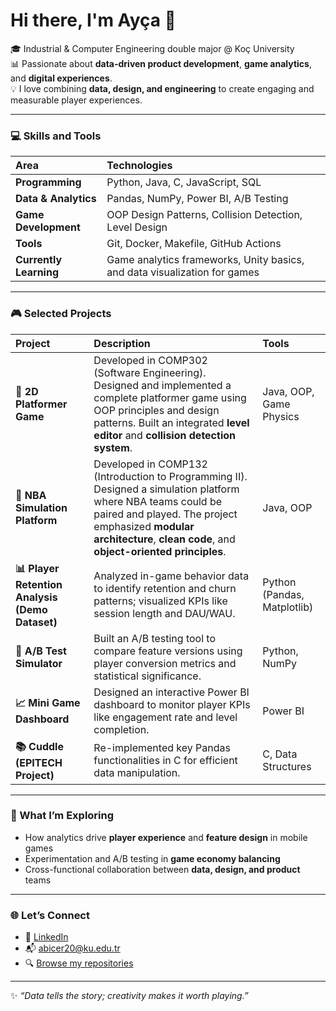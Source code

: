 # Hi there, I'm Ayça 👋  

🎓 Industrial & Computer Engineering double major @ Koç University  
📊 Passionate about **data-driven product development**, **game analytics**, and **digital experiences**.  
💡 I love combining **data, design, and engineering** to create engaging and measurable player experiences.

---

### 💻 Skills and Tools  

| Area | Technologies |
| :--- | :--- |
| **Programming** | Python, Java, C, JavaScript, SQL |
| **Data & Analytics** | Pandas, NumPy, Power BI, A/B Testing |
| **Game Development** | OOP Design Patterns, Collision Detection, Level Design |
| **Tools** | Git, Docker, Makefile, GitHub Actions |
| **Currently Learning** | Game analytics frameworks, Unity basics, and data visualization for games |

---

### 🎮 Selected Projects  

| Project | Description | Tools |
| :--- | :--- | :--- |
| **🧩 2D Platformer Game** | Developed in COMP302 (Software Engineering). Designed and implemented a complete platformer game using OOP principles and design patterns. Built an integrated **level editor** and **collision detection system**. | Java, OOP, Game Physics |
| **🏀 NBA Simulation Platform** | Developed in COMP132 (Introduction to Programming II). Designed a simulation platform where NBA teams could be paired and played. The project emphasized **modular architecture**, **clean code**, and **object-oriented principles**. | Java, OOP |
| **📊 Player Retention Analysis (Demo Dataset)** | Analyzed in-game behavior data to identify retention and churn patterns; visualized KPIs like session length and DAU/WAU. | Python (Pandas, Matplotlib) |
| **🧪 A/B Test Simulator** | Built an A/B testing tool to compare feature versions using player conversion metrics and statistical significance. | Python, NumPy |
| **📈 Mini Game Dashboard** | Designed an interactive Power BI dashboard to monitor player KPIs like engagement rate and level completion. | Power BI |
| **📚 Cuddle (EPITECH Project)** | Re-implemented key Pandas functionalities in C for efficient data manipulation. | C, Data Structures |

---

### 🧠 What I’m Exploring  

- How analytics drive **player experience** and **feature design** in mobile games  
- Experimentation and A/B testing in **game economy balancing**  
- Cross-functional collaboration between **data, design, and product** teams  

---

### 🌐 Let’s Connect  

- 💼 [LinkedIn](https://linkedin.com/in/ayca-bicer)  
- 📬 abicer20@ku.edu.tr  
- 🔍 [Browse my repositories](https://github.com/Aycabicer?tab=repositories)

---

✨ *“Data tells the story; creativity makes it worth playing.”*  
